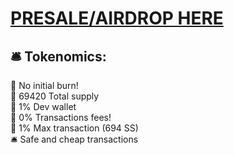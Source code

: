 # [PRESALE/AIRDROP HERE](https://t.me/joinchat/VHCtW7MF7HFmMTc0)
## 🛎 Tokenomics:
🚀 No initial burn!  
🚀 69420 Total supply  
🚀 1% Dev wallet  
🚀 0% Transactions fees!  
🚀 1% Max transaction (694 SS)  
🛎 Safe and cheap transactions  
